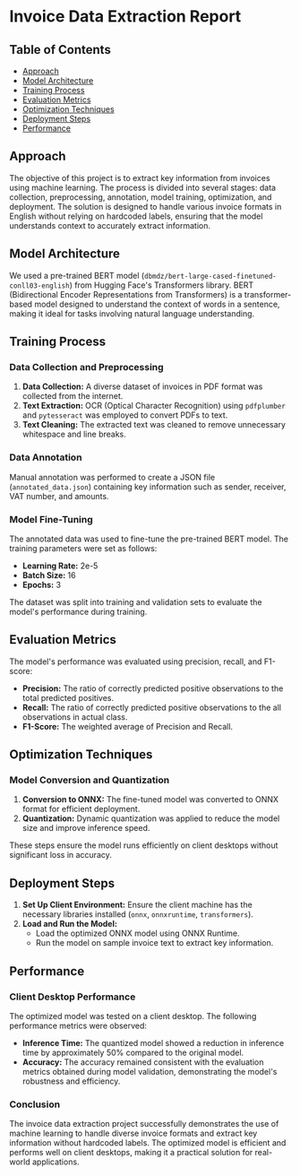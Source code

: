 # Invoice Data Extraction Report

## Table of Contents

- [Approach](#approach)
- [Model Architecture](#model-architecture)
- [Training Process](#training-process)
- [Evaluation Metrics](#evaluation-metrics)
- [Optimization Techniques](#optimization-techniques)
- [Deployment Steps](#deployment-steps)
- [Performance](#performance)

## Approach

The objective of this project is to extract key information from invoices using machine learning. The process is divided into several stages: data collection, preprocessing, annotation, model training, optimization, and deployment. The solution is designed to handle various invoice formats in English without relying on hardcoded labels, ensuring that the model understands context to accurately extract information.

## Model Architecture

We used a pre-trained BERT model (`dbmdz/bert-large-cased-finetuned-conll03-english`) from Hugging Face's Transformers library. BERT (Bidirectional Encoder Representations from Transformers) is a transformer-based model designed to understand the context of words in a sentence, making it ideal for tasks involving natural language understanding.

## Training Process

### Data Collection and Preprocessing

1. **Data Collection:** A diverse dataset of invoices in PDF format was collected from the internet.
2. **Text Extraction:** OCR (Optical Character Recognition) using `pdfplumber` and `pytesseract` was employed to convert PDFs to text.
3. **Text Cleaning:** The extracted text was cleaned to remove unnecessary whitespace and line breaks.

### Data Annotation

Manual annotation was performed to create a JSON file (`annotated_data.json`) containing key information such as sender, receiver, VAT number, and amounts.

### Model Fine-Tuning

The annotated data was used to fine-tune the pre-trained BERT model. The training parameters were set as follows:

- **Learning Rate:** 2e-5
- **Batch Size:** 16
- **Epochs:** 3

The dataset was split into training and validation sets to evaluate the model's performance during training.

## Evaluation Metrics

The model's performance was evaluated using precision, recall, and F1-score:

- **Precision:** The ratio of correctly predicted positive observations to the total predicted positives.
- **Recall:** The ratio of correctly predicted positive observations to the all observations in actual class.
- **F1-Score:** The weighted average of Precision and Recall.

## Optimization Techniques

### Model Conversion and Quantization

1. **Conversion to ONNX:** The fine-tuned model was converted to ONNX format for efficient deployment.
2. **Quantization:** Dynamic quantization was applied to reduce the model size and improve inference speed.

These steps ensure the model runs efficiently on client desktops without significant loss in accuracy.

## Deployment Steps

1. **Set Up Client Environment:** Ensure the client machine has the necessary libraries installed (`onnx`, `onnxruntime`, `transformers`).
2. **Load and Run the Model:**
   - Load the optimized ONNX model using ONNX Runtime.
   - Run the model on sample invoice text to extract key information.

## Performance

### Client Desktop Performance

The optimized model was tested on a client desktop. The following performance metrics were observed:

- **Inference Time:** The quantized model showed a reduction in inference time by approximately 50% compared to the original model.
- **Accuracy:** The accuracy remained consistent with the evaluation metrics obtained during model validation, demonstrating the model's robustness and efficiency.

### Conclusion

The invoice data extraction project successfully demonstrates the use of machine learning to handle diverse invoice formats and extract key information without hardcoded labels. The optimized model is efficient and performs well on client desktops, making it a practical solution for real-world applications.


